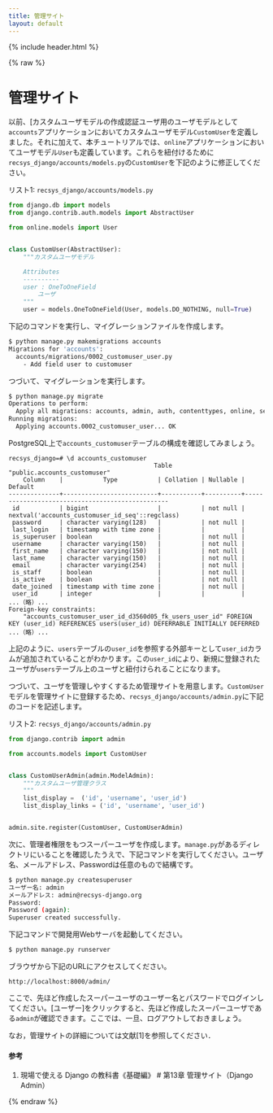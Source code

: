 ```yaml
---
title: 管理サイト
layout: default
---
```


{% include header.html %}

{% raw %}

# 管理サイト

以前、[カスタムユーザモデルの作成認証ユーザ用のユーザモデルとして`accounts`アプリケーションにおいてカスタムユーザモデル`CustomUser`を定義しました。それに加えて、本チュートリアルでは、`online`アプリケーションにおいてユーザモデル`User`も定義しています。これらを紐付けるために`recsys_django/accounts/models.py`の`CustomUser`を下記のように修正してください。

リスト1: `recsys_django/accounts/models.py`
```py
from django.db import models
from django.contrib.auth.models import AbstractUser

from online.models import User


class CustomUser(AbstractUser):
    """カスタムユーザモデル

    Attributes
    ----------
    user : OneToOneField
        ユーザ
    """
    user = models.OneToOneField(User, models.DO_NOTHING, null=True)
```

下記のコマンドを実行し、マイグレーションファイルを作成します。

```bash
$ python manage.py makemigrations accounts
Migrations for 'accounts':
  accounts/migrations/0002_customuser_user.py
    - Add field user to customuser
```

つづいて、マイグレーションを実行します。

```bash
$ python manage.py migrate
Operations to perform:
  Apply all migrations: accounts, admin, auth, contenttypes, online, sessions
Running migrations:
  Applying accounts.0002_customuser_user... OK
```

PostgreSQL上で`accounts_customuser`テーブルの構成を確認してみましょう。

```pgsql
recsys_django=# \d accounts_customuser
                                        Table "public.accounts_customuser"
    Column    |           Type           | Collation | Nullable |                     Default                     
--------------+--------------------------+-----------+----------+-------------------------------------------------
 id           | bigint                   |           | not null | nextval('accounts_customuser_id_seq'::regclass)
 password     | character varying(128)   |           | not null | 
 last_login   | timestamp with time zone |           |          | 
 is_superuser | boolean                  |           | not null | 
 username     | character varying(150)   |           | not null | 
 first_name   | character varying(150)   |           | not null | 
 last_name    | character varying(150)   |           | not null | 
 email        | character varying(254)   |           | not null | 
 is_staff     | boolean                  |           | not null | 
 is_active    | boolean                  |           | not null | 
 date_joined  | timestamp with time zone |           | not null | 
 user_id      | integer                  |           |          | 
...（略）...
Foreign-key constraints:
    "accounts_customuser_user_id_d3560d05_fk_users_user_id" FOREIGN KEY (user_id) REFERENCES users(user_id) DEFERRABLE INITIALLY DEFERRED
...（略）...
```

上記のように、`users`テーブルの`user_id`を参照する外部キーとして`user_id`カラムが追加されていることがわかります。この`user_id`により、新規に登録されたユーザが`users`テーブル上のユーザと紐付けられることになります。

つづいて、ユーザを管理しやすくするため管理サイトを用意します。`CustomUser`モデルを管理サイトに登録するため、`recsys_django/accounts/admin.py`に下記のコードを記述します。

リスト2: `recsys_django/accounts/admin.py`
```py
from django.contrib import admin

from accounts.models import CustomUser


class CustomUserAdmin(admin.ModelAdmin):
    """カスタムユーザ管理クラス
    """
    list_display =  ('id', 'username', 'user_id')
    list_display_links = ('id', 'username', 'user_id')


admin.site.register(CustomUser, CustomUserAdmin)
```

次に、管理者権限をもつスーパーユーザを作成します。`manage.py`があるディレクトリにいることを確認したうえで、下記コマンドを実行してください。ユーザ名、メールアドレス、Passwordは任意のもので結構です。

```bash
$ python manage.py createsuperuser
ユーザー名: admin
メールアドレス: admin@recsys-django.org
Password: 
Password (again): 
Superuser created successfully.
```

下記コマンドで開発用Webサーバを起動してください。

```bash
$ python manage.py runserver
```

ブラウザから下記のURLにアクセスしてください。

`http://localhost:8000/admin/`

ここで、先ほど作成したスーパーユーザのユーザー名とパスワードでログインしてください。[ユーザー]をクリックすると、先ほど作成したスーパーユーザである`admin`が確認できます。ここでは、一旦、ログアウトしておきましょう。

なお，管理サイトの詳細については文献[1]を参照してください．

#### 参考
1. 現場で使える Django の教科書《基礎編》 # 第13章 管理サイト（Django Admin）

{% endraw %}
